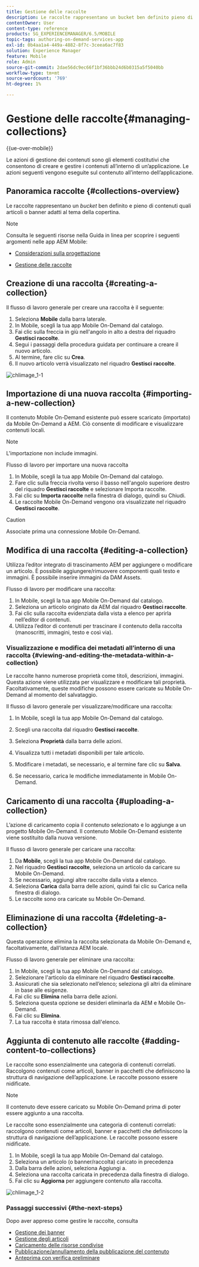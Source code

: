 ```yaml
---
title: Gestione delle raccolte
description: Le raccolte rappresentano un bucket ben definito pieno di contenuti quali articoli o banner adatti al tema della copertina. Per ulteriori informazioni, segui questa pagina.
contentOwner: User
content-type: reference
products: SG_EXPERIENCEMANAGER/6.5/MOBILE
topic-tags: authoring-on-demand-services-app
exl-id: 0b4aa1a4-449a-4882-8f7c-3ceea6ac7f83
solution: Experience Manager
feature: Mobile
role: Admin
source-git-commit: 2dae56dc9ec66f1bf36bbb24d6b0315a5f5040bb
workflow-type: tm+mt
source-wordcount: '769'
ht-degree: 1%

---
```


# Gestione delle raccolte{#managing-collections}

{{ue-over-mobile}}

Le azioni di gestione dei contenuti sono gli elementi costitutivi che consentono di creare e gestire i contenuti all’interno di un’applicazione. Le azioni seguenti vengono eseguite sul contenuto all’interno dell’applicazione.

## Panoramica raccolte {#collections-overview}

Le raccolte rappresentano un *bucket* ben definito e pieno di contenuti quali articoli o banner adatti al tema della copertina.

>[!NOTE]
>
>Consulta le seguenti risorse nella Guida in linea per scoprire i seguenti argomenti nelle app AEM Mobile:
>
>* [Considerazioni sulla progettazione](https://helpx.adobe.com/it/digital-publishing-solution/help/design-app.html)
>
>* [Gestione delle raccolte](https://helpx.adobe.com/it/digital-publishing-solution/help/creating-collections.html)
>

## Creazione di una raccolta {#creating-a-collection}

Il flusso di lavoro generale per creare una raccolta è il seguente:

1. Seleziona **Mobile** dalla barra laterale.
1. In Mobile, scegli la tua app Mobile On-Demand dal catalogo.
1. Fai clic sulla freccia in giù nell&#39;angolo in alto a destra del riquadro **Gestisci raccolte**.
1. Segui i passaggi della procedura guidata per continuare a creare il nuovo articolo.
1. Al termine, fare clic su **Crea**.
1. Il nuovo articolo verrà visualizzato nel riquadro **Gestisci raccolte**.

![chlimage_1-1](assets/chlimage_1-1.gif)

## Importazione di una nuova raccolta {#importing-a-new-collection}

Il contenuto Mobile On-Demand esistente può essere scaricato (importato) da Mobile On-Demand a AEM. Ciò consente di modificare e visualizzare contenuti locali.

>[!NOTE]
>
>L&#39;importazione non include immagini.

Flusso di lavoro per importare una nuova raccolta

1. In Mobile, scegli la tua app Mobile On-Demand dal catalogo.
1. Fare clic sulla freccia rivolta verso il basso nell&#39;angolo superiore destro del riquadro **Gestisci raccolte** e selezionare Importa raccolte.
1. Fai clic su **Importa raccolte** nella finestra di dialogo, quindi su Chiudi.
1. Le raccolte Mobile On-Demand vengono ora visualizzate nel riquadro **Gestisci raccolte**.

>[!CAUTION]
>
>Associate prima una connessione Mobile On-Demand.

## Modifica di una raccolta {#editing-a-collection}

Utilizza l’editor integrato di trascinamento AEM per aggiungere o modificare un articolo. È possibile aggiungere/rimuovere componenti quali testo e immagini. È possibile inserire immagini da DAM Assets.

Flusso di lavoro per modificare una raccolta:

1. In Mobile, scegli la tua app Mobile On-Demand dal catalogo.
1. Seleziona un articolo originato da AEM dal riquadro **Gestisci raccolte**.
1. Fai clic sulla raccolta evidenziata dalla vista a elenco per aprirla nell’editor di contenuti.
1. Utilizza l’editor di contenuti per trascinare il contenuto della raccolta (manoscritti, immagini, testo e così via).

### Visualizzazione e modifica dei metadati all’interno di una raccolta {#viewing-and-editing-the-metadata-within-a-collection}

Le raccolte hanno numerose proprietà come titoli, descrizioni, immagini. Questa azione viene utilizzata per visualizzare e modificare tali proprietà. Facoltativamente, queste modifiche possono essere caricate su Mobile On-Demand al momento del salvataggio.

Il flusso di lavoro generale per visualizzare/modificare una raccolta:

1. In Mobile, scegli la tua app Mobile On-Demand dal catalogo.
1. Scegli una raccolta dal riquadro **Gestisci raccolte**.

1. Seleziona **Proprietà** dalla barra delle azioni.
1. Visualizza tutti i metadati disponibili per tale articolo.
1. Modificare i metadati, se necessario, e al termine fare clic su **Salva**.
1. Se necessario, carica le modifiche immediatamente in Mobile On-Demand.

## Caricamento di una raccolta {#uploading-a-collection}

L’azione di caricamento copia il contenuto selezionato e lo aggiunge a un progetto Mobile On-Demand. Il contenuto Mobile On-Demand esistente viene sostituito dalla nuova versione.

Il flusso di lavoro generale per caricare una raccolta:

1. Da **Mobile**, scegli la tua app Mobile On-Demand dal catalogo.
1. Nel riquadro **Gestisci raccolte**, seleziona un articolo da caricare su Mobile On-Demand.
1. Se necessario, aggiungi altre raccolte dalla vista a elenco.
1. Seleziona **Carica** dalla barra delle azioni, quindi fai clic su Carica nella finestra di dialogo.
1. Le raccolte sono ora caricate su Mobile On-Demand.

## Eliminazione di una raccolta {#deleting-a-collection}

Questa operazione elimina la raccolta selezionata da Mobile On-Demand e, facoltativamente, dall’istanza AEM locale.

Flusso di lavoro generale per eliminare una raccolta:

1. In Mobile, scegli la tua app Mobile On-Demand dal catalogo.
1. Selezionare l&#39;articolo da eliminare nel riquadro **Gestisci raccolte**.
1. Assicurati che sia selezionato nell’elenco; seleziona gli altri da eliminare in base alle esigenze.
1. Fai clic su **Elimina** nella barra delle azioni.
1. Seleziona questa opzione se desideri eliminarla da AEM e Mobile On-Demand.
1. Fai clic su **Elimina**.
1. La tua raccolta è stata rimossa dall&#39;elenco.

## Aggiunta di contenuto alle raccolte {#adding-content-to-collections}

Le raccolte sono essenzialmente una categoria di contenuti correlati. Raccolgono contenuti come articoli, banner in pacchetti che definiscono la struttura di navigazione dell’applicazione. Le raccolte possono essere nidificate.

>[!NOTE]
>
>Il contenuto deve essere caricato su Mobile On-Demand prima di poter essere aggiunto a una raccolta.

Le raccolte sono essenzialmente una categoria di contenuti correlati: raccolgono contenuti come articoli, banner e pacchetti che definiscono la struttura di navigazione dell’applicazione. Le raccolte possono essere nidificate.

1. In Mobile, scegli la tua app Mobile On-Demand dal catalogo.
1. Seleziona un articolo (o banner/raccolta) caricato in precedenza
1. Dalla barra delle azioni, seleziona Aggiungi a.
1. Seleziona una raccolta caricata in precedenza dalla finestra di dialogo.
1. Fai clic su **Aggiorna** per aggiungere contenuto alla raccolta.

![chlimage_1-2](assets/chlimage_1-2.gif)

### Passaggi successivi {#the-next-steps}

Dopo aver appreso come gestire le raccolte, consulta

* [Gestione dei banner](/help/mobile/mobile-on-demand-managing-banners.md)
* [Gestione degli articoli](/help/mobile/mobile-on-demand-managing-articles.md)
* [Caricamento delle risorse condivise](/help/mobile/mobile-on-demand-shared-resources.md)
* [Pubblicazione/annullamento della pubblicazione del contenuto](/help/mobile/mobile-on-demand-publishing-unpublishing.md)
* [Anteprima con verifica preliminare](/help/mobile/aem-mobile-manage-ondemand-services.md)
